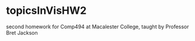 # topicsInVisHW2
second homework for Comp494 at Macalester College, taught by Professor Bret Jackson
